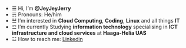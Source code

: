 - ☰ Hi, I’m **@JeyJeyJerry**
- ☴ Pronouns: He/him
- ☱ I’m interested in **Cloud Computing**, **Coding**, **Linux** and all things **IT**
- ☲ I’m currently Studying **information technology** specialising in **ICT infrastructure and cloud services** at **Haaga-Helia UAS**
- ☳ How to reach me: [Linkedin](https://www.linkedin.com/in/jerry-sjovall/)
